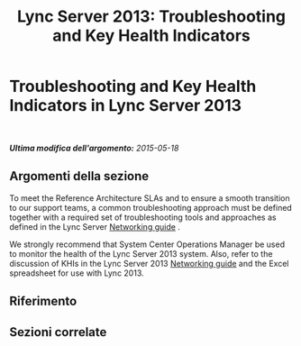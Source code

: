 ﻿---
title: 'Lync Server 2013: Troubleshooting and Key Health Indicators'
TOCTitle: Troubleshooting and Key Health Indicators
ms:assetid: 14ec9e21-aa2b-4d65-9be4-ef2adfbe9a8b
ms:mtpsurl: https://technet.microsoft.com/it-it/library/Dn720322(v=OCS.15)
ms:contentKeyID: 62222523
ms.date: 08/24/2015
mtps_version: v=OCS.15
ms.translationtype: HT
---

# Troubleshooting and Key Health Indicators in Lync Server 2013

 

_**Ultima modifica dell'argomento:** 2015-05-18_

## Argomenti della sezione

To meet the Reference Architecture SLAs and to ensure a smooth transition to our support teams, a common troubleshooting approach must be defined together with a required set of troubleshooting tools and approaches as defined in the Lync Server [Networking guide](http://go.microsoft.com/fwlink/p/?linkid=390677) .

We strongly recommend that System Center Operations Manager be used to monitor the health of the Lync Server 2013 system. Also, refer to the discussion of KHIs in the Lync Server 2013 [Networking guide](http://go.microsoft.com/fwlink/p/?linkid=390677) and the Excel spreadsheet for use with Lync 2013.

## Riferimento

## Sezioni correlate

